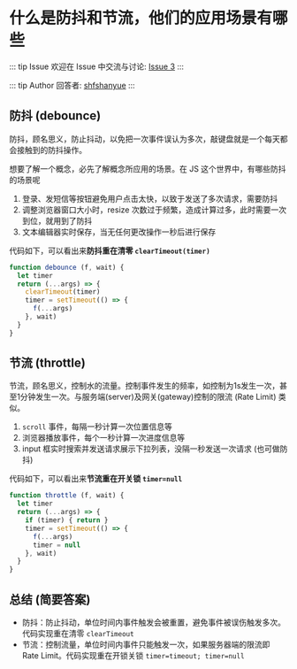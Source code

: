 # 什么是防抖和节流，他们的应用场景有哪些



::: tip Issue 
 欢迎在 Issue 中交流与讨论: [Issue 3](https://github.com/shfshanyue/Daily-Question/issues/3) 
:::

::: tip Author 
回答者: [shfshanyue](https://github.com/shfshanyue) 
:::

## 防抖 (debounce)

防抖，顾名思义，防止抖动，以免把一次事件误认为多次，敲键盘就是一个每天都会接触到的防抖操作。

想要了解一个概念，必先了解概念所应用的场景。在 JS 这个世界中，有哪些防抖的场景呢

1. 登录、发短信等按钮避免用户点击太快，以致于发送了多次请求，需要防抖
1. 调整浏览器窗口大小时，resize 次数过于频繁，造成计算过多，此时需要一次到位，就用到了防抖
1. 文本编辑器实时保存，当无任何更改操作一秒后进行保存

代码如下，可以看出来**防抖重在清零 `clearTimeout(timer)`**

``` js
function debounce (f, wait) {
  let timer
  return (...args) => {
    clearTimeout(timer)
    timer = setTimeout(() => {
      f(...args)
    }, wait)
  }
}
```

## 节流 (throttle)

节流，顾名思义，控制水的流量。控制事件发生的频率，如控制为1s发生一次，甚至1分钟发生一次。与服务端(server)及网关(gateway)控制的限流 (Rate Limit) 类似。

1. `scroll` 事件，每隔一秒计算一次位置信息等
1. 浏览器播放事件，每个一秒计算一次进度信息等
1. input 框实时搜索并发送请求展示下拉列表，没隔一秒发送一次请求 (也可做防抖)

代码如下，可以看出来**节流重在开关锁 `timer=null`**

``` js
function throttle (f, wait) {
  let timer
  return (...args) => {
    if (timer) { return }
    timer = setTimeout(() => {
      f(...args)
      timer = null
    }, wait)
  }
}
```

## 总结 (简要答案)

+ 防抖：防止抖动，单位时间内事件触发会被重置，避免事件被误伤触发多次。代码实现重在清零 `clearTimeout`
+ 节流：控制流量，单位时间内事件只能触发一次，如果服务器端的限流即 Rate Limit。代码实现重在开锁关锁 `timer=timeout; timer=null`